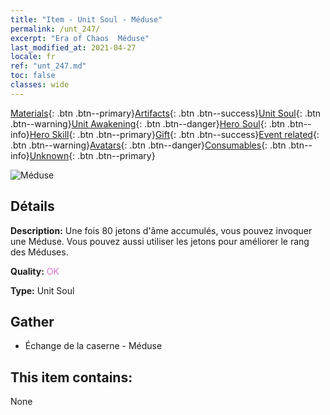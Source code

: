 ```yaml
---
title: "Item - Unit Soul - Méduse"
permalink: /unt_247/
excerpt: "Era of Chaos  Méduse"
last_modified_at: 2021-04-27
locale: fr
ref: "unt_247.md"
toc: false
classes: wide
---
```

 [Materials](/ItemsFR/){: .btn .btn--primary}[Artifacts](/ItemsFR/Artifacts/){: .btn .btn--success}[Unit Soul](/ItemsFR/UnitSoul/){: .btn .btn--warning}[Unit Awakening](/ItemsFR/UnitAwakening/){: .btn .btn--danger}[Hero Soul](/ItemsFR/HeroSoul/){: .btn .btn--info}[Hero Skill](/ItemsFR/HeroSkill/){: .btn .btn--primary}[Gift](/ItemsFR/Gift/){: .btn .btn--success}[Event related](/ItemsFR/Events/){: .btn .btn--warning}[Avatars](/ItemsFR/Avatars/){: .btn .btn--danger}[Consumables](/ItemsFR/Consumables/){: .btn .btn--info}[Unknown](/ItemsFR/Unknown/){: .btn .btn--primary}

 ![Méduse](/images/u/ti_meidusha.jpg)

## Détails
 **Description:** Une fois 80 jetons d'âme accumulés, vous pouvez invoquer une Méduse. Vous pouvez aussi utiliser les jetons pour améliorer le rang des Méduses.

 **Quality:** <span style="color: #DA70D6">OK</span>

 **Type:** Unit Soul

## Gather

*    Échange de la caserne - Méduse 

## This item contains:

  None

